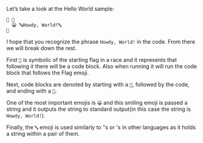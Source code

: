 Let’s take a look at the Hello World sample:

```emojicode
🏁 🍇
  😀 🔤Howdy, World!🔤
🍉
```

I hope that you recognize the phrase `Howdy, World!` in the code. From there we will break down the rest. 

First `🏁` is symbolic of the starting flag in a race and it represents that following it there will be a code block. Also when running it will run the code block that follows the Flag emoji.

Next, code blocks are denoted by starting with a `🍇`, followed by the code, and ending with a `🍉`.

One of the most important emojis is `😀` and this smiling emoji is passed a string and it outputs the string to standard output(in this case the string is `Howdy, World!`).

Finally, the `🔤` emoji is used similarly to "s or 's in other languages as it holds a string within a pair of them.
